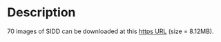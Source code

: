 # Description
70 images of SIDD can be downloaded at this [https URL](https://cloud.189.cn/t/IbmIZrzArAzm) (size = 8.12MB).
